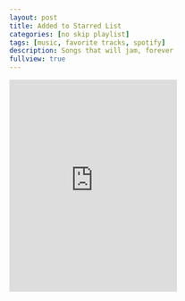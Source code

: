 ```yaml
---
layout: post
title: Added to Starred List
categories: [no skip playlist]
tags: [music, favorite tracks, spotify]
description: Songs that will jam, forever
fullview: true
---
```


<iframe src="https://embed.spotify.com/?uri=spotify:track:5iyomRi2sFv12aZXZh0V43" width="300" height="380" frameborder="0" allowtransparency="true"></iframe>
